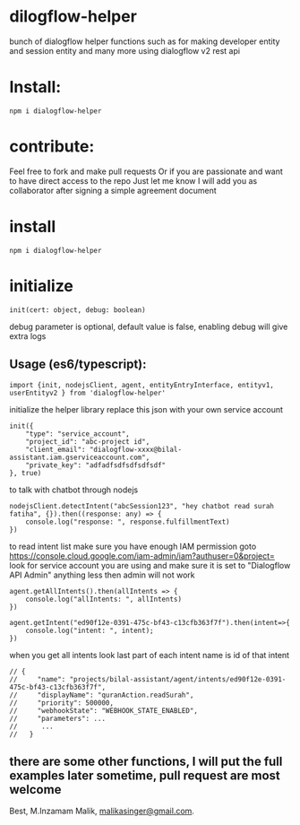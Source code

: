 # dilogflow-helper
bunch of dialogflow helper
 functions such as for making developer entity
 and session entity and many more using dialogflow v2 rest api

# Install:
`npm i dialogflow-helper`

# contribute:
Feel free to fork and make pull requests
Or if you are passionate and want to have direct access to the repo Just let me know I will add you as collaborator after signing a simple agreement document

# install

`npm i dialogflow-helper`

# initialize

`init(cert: object, debug: boolean)`

debug parameter is optional, default value is false, enabling debug will give extra logs




## Usage (es6/typescript): 

```
import {init, nodejsClient, agent, entityEntryInterface, entityv1, userEntityv2 } from 'dialogflow-helper'
```


initialize the helper library
replace this json with your own service account


```
init({
    "type": "service_account",
    "project_id": "abc-project id",
    "client_email": "dialogflow-xxxx@bilal-assistant.iam.gserviceaccount.com",
    "private_key": "adfadfsdfsdfsdfsdf"
}, true)

```

to talk with chatbot through nodejs
```
nodejsClient.detectIntent("abcSession123", "hey chatbot read surah fatiha", {}).then((response: any) => {
    console.log("response: ", response.fulfillmentText)
})
```
to read intent list make sure you have enough IAM permission
goto https://console.cloud.google.com/iam-admin/iam?authuser=0&project=<project-id> look for
service account you are using and make sure it is set to "Dialogflow API Admin" anything less then admin will not work

```
agent.getAllIntents().then(allIntents => {
    console.log("allIntents: ", allIntents)
})
```
```
agent.getIntent("ed90f12e-0391-475c-bf43-c13cfb363f7f").then(intent=>{
    console.log("intent: ", intent);
}) 
```

when you get all intents look last part of each intent name is id of that intent
```
// {
//     "name": "projects/bilal-assistant/agent/intents/ed90f12e-0391-475c-bf43-c13cfb363f7f",
//     "displayName": "quranAction.readSurah",
//     "priority": 500000,
//     "webhookState": "WEBHOOK_STATE_ENABLED",
//     "parameters": ...
//      ...
//   }
```

## there are some other functions, I will put the full examples later sometime, pull request are most welcome 


Best,
M.Inzamam Malik,
malikasinger@gmail.com.